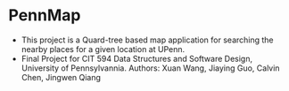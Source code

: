 # PennMap
* This project is a Quard-tree based map application for searching the nearby places for a given location at UPenn. 
* Final Project for CIT 594 Data Structures and Software Design, University of Pennsylvannia.
Authors: Xuan Wang, Jiaying Guo, Calvin Chen, Jingwen Qiang

